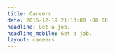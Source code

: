 ```yaml
---
title: Careers
date: 2016-12-19 21:13:00 -08:00
headline: Get a job.
headline_mobile: Get a job.
layout: careers
---
```


